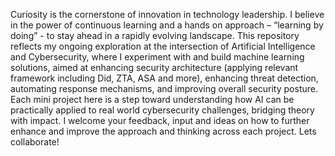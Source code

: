 Curiosity is the cornerstone of innovation in technology leadership. I believe in the power of continuous learning and a hands on approach – “learning by doing” - to stay ahead in a rapidly evolving landscape. This repository reflects my ongoing exploration at the intersection of Artificial Intelligence and Cybersecurity, where I experiment with and build machine learning solutions, aimed at enhancing security architecture (applying relevant framework including Did, ZTA, ASA and more), enhancing threat detection, automating response mechanisms, and improving overall security posture. Each mini project here is a step toward understanding how AI can be practically applied to real world cybersecurity challenges, bridging theory with impact.
I welcome your feedback, input and ideas on how to further enhance and improve the approach and thinking across each project. Lets collaborate! 

